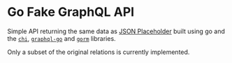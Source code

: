 # Go Fake GraphQL API

Simple API returning the same data as [JSON Placeholder](https://jsonplaceholder.typicode.com/) built using go and the [`chi`](https://github.com/go-chi/chi/), [`graphql-go`](https://github.com/graph-gophers/graphql-go) and [`gorm`](https://github.com/go-gorm/gorm) libraries.

Only a subset of the original relations is currently implemented.

